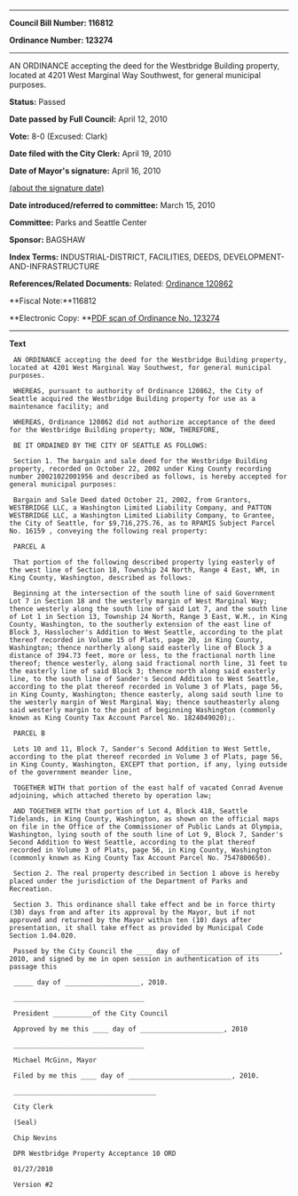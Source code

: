 

********

**Council Bill Number: 116812**
   
**Ordinance Number: 123274**
********

 AN ORDINANCE accepting the deed for the Westbridge Building property, located at 4201 West Marginal Way Southwest, for general municipal purposes.

**Status:** Passed
   
**Date passed by Full Council:** April 12, 2010
   
**Vote:** 8-0 (Excused: Clark)
   
**Date filed with the City Clerk:** April 19, 2010
   
**Date of Mayor's signature:** April 16, 2010
   
[(about the signature date)](/~public/approvaldate.htm)
   
   
   
**Date introduced/referred to committee:** March 15, 2010
   
**Committee:** Parks and Seattle Center
   
**Sponsor:** BAGSHAW
   
   
**Index Terms:** INDUSTRIAL-DISTRICT, FACILITIES, DEEDS, DEVELOPMENT-AND-INFRASTRUCTURE

**References/Related Documents:** Related: [Ordinance 120862](http://clerk.ci.seattle.wa.us/~scripts/nph-brs.exe?s1=&s3=&s4=120862&s2=&s5=&Sect4=AND&l=20&Sect2=THESON&Sect3=PLURON&Sect5=CBORY&Sect6=HITOFF&d=ORDF&p=1&u=%2F~public%2Fcbory.htm&r=0&f=S)

**Fiscal Note:**116812

**Electronic Copy: **[PDF scan of Ordinance No. 123274](/~archives/Ordinances/Ord_123274.pdf)

********

**Text**
   
```
 AN ORDINANCE accepting the deed for the Westbridge Building property, located at 4201 West Marginal Way Southwest, for general municipal purposes.

 WHEREAS, pursuant to authority of Ordinance 120862, the City of Seattle acquired the Westbridge Building property for use as a maintenance facility; and

 WHEREAS, Ordinance 120862 did not authorize acceptance of the deed for the Westbridge Building property; NOW, THEREFORE,

 BE IT ORDAINED BY THE CITY OF SEATTLE AS FOLLOWS:

 Section 1. The bargain and sale deed for the Westbridge Building property, recorded on October 22, 2002 under King County recording number 20021022001956 and described as follows, is hereby accepted for general municipal purposes:

 Bargain and Sale Deed dated October 21, 2002, from Grantors, WESTBRIDGE LLC, a Washington Limited Liability Company, and PATTON WESTBRIDGE LLC, a Washington Limited Liability Company, to Grantee, the City of Seattle, for $9,716,275.76, as to RPAMIS Subject Parcel No. 16159 , conveying the following real property:

 PARCEL A

 That portion of the following described property lying easterly of the west line of Section 18, Township 24 North, Range 4 East, WM, in King County, Washington, described as follows:

 Beginning at the intersection of the south line of said Government Lot 7 in Section 18 and the westerly margin of West Marginal Way; thence westerly along the south line of said Lot 7, and the south line of Lot 1 in Section 13, Township 24 North, Range 3 East, W.M., in King County, Washington, to the southerly extension of the east line of Block 3, Hasslocher's Addition to West Seattle, according to the plat thereof recorded in Volume 15 of Plats, page 20, in King County, Washington; thence northerly along said easterly line of Block 3 a distance of 394.73 feet, more or less, to the fractional north line thereof; thence westerly, along said fractional north line, 31 feet to the easterly line of said Block 3; thence north along said easterly line, to the south line of Sander's Second Addition to West Seattle, according to the plat thereof recorded in Volume 3 of Plats, page 56, in King County, Washington; thence easterly, along said south line to the westerly margin of West Marginal Way; thence southeasterly along said westerly margin to the point of beginning Washington (commonly known as King County Tax Account Parcel No. 1824049020);.

 PARCEL B

 Lots 10 and 11, Block 7, Sander's Second Addition to West Settle, according to the plat thereof recorded in Volume 3 of Plats, page 56, in King County, Washington, EXCEPT that portion, if any, lying outside of the government meander line,

 TOGETHER WITH that portion of the east half of vacated Conrad Avenue adjoining, which attached thereto by operation law;

 AND TOGETHER WITH that portion of Lot 4, Block 418, Seattle Tidelands, in King County, Washington, as shown on the official maps on file in the Office of the Commissioner of Public Lands at Olympia, Washington, lying south of the south line of Lot 9, Block 7, Sander's Second Addition to West Seattle, according to the plat thereof recorded in Volume 3 of Plats, page 56, in King County, Washington (commonly known as King County Tax Account Parcel No. 7547800650).

 Section 2. The real property described in Section 1 above is hereby placed under the jurisdiction of the Department of Parks and Recreation.

 Section 3. This ordinance shall take effect and be in force thirty (30) days from and after its approval by the Mayor, but if not approved and returned by the Mayor within ten (10) days after presentation, it shall take effect as provided by Municipal Code Section 1.04.020.

 Passed by the City Council the ____ day of ________________________, 2010, and signed by me in open session in authentication of its passage this

 _____ day of ___________________, 2010.

 _________________________________

 President __________of the City Council

 Approved by me this ____ day of _____________________, 2010

 _________________________________

 Michael McGinn, Mayor

 Filed by me this ____ day of __________________________, 2010.

 ____________________________________

 City Clerk

 (Seal)

 Chip Nevins

 DPR Westbridge Property Acceptance 10 ORD

 01/27/2010

 Version #2

```

